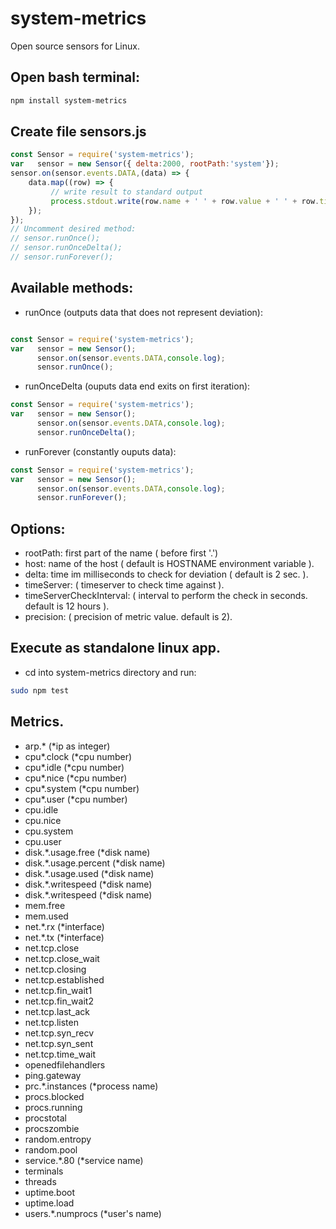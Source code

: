 # system-metrics
Open source sensors for Linux. 


## Open bash terminal:

```bash
npm install system-metrics
```

## Create file sensors.js

```javascript
const Sensor = require('system-metrics');
var   sensor = new Sensor({ delta:2000, rootPath:'system'});
sensor.on(sensor.events.DATA,(data) => {
    data.map((row) => {
         // write result to standard output
         process.stdout.write(row.name + ' ' + row.value + ' ' + row.time  + "\n");
    });
});
// Uncomment desired method:
// sensor.runOnce();
// sensor.runOnceDelta();
// sensor.runForever();
```
## Available methods:
- runOnce (outputs data that does not represent deviation):
```javascript

const Sensor = require('system-metrics');
var   sensor = new Sensor();
      sensor.on(sensor.events.DATA,console.log);
      sensor.runOnce();
```
- runOnceDelta (ouputs data end exits on first iteration):
```javascript
const Sensor = require('system-metrics');
var   sensor = new Sensor();
      sensor.on(sensor.events.DATA,console.log);
      sensor.runOnceDelta();
```

- runForever (constantly ouputs data):
```javascript
const Sensor = require('system-metrics');
var   sensor = new Sensor();
      sensor.on(sensor.events.DATA,console.log);
      sensor.runForever();
```

## Options:
- rootPath: first part of the name ( before first '.')
- host: name of the host ( default is HOSTNAME environment variable ).
- delta: time im milliseconds to check for deviation ( default is 2 sec. ).
- timeServer: ( timeserver to check time against ).
- timeServerCheckInterval: ( interval to perform the check in seconds. default is 12 hours ).
- precision: ( precision of metric value. default is 2).

## Execute as standalone linux app.
- cd into system-metrics directory and run: 
```bash
sudo npm test
```
## Metrics.
- arp.* (*ip as integer)
- cpu*.clock (*cpu number)
- cpu*.idle (*cpu number)
- cpu*.nice (*cpu number)
- cpu*.system (*cpu number)
- cpu*.user (*cpu number)
- cpu.idle 
- cpu.nice
- cpu.system
- cpu.user
- disk.*.usage.free (*disk name)
- disk.*.usage.percent (*disk name)
- disk.*.usage.used (*disk name)
- disk.*.writespeed (*disk name)
- disk.*.writespeed (*disk name)
- mem.free
- mem.used
- net.*.rx (*interface)
- net.*.tx (*interface)
- net.tcp.close
- net.tcp.close_wait
- net.tcp.closing
- net.tcp.established
- net.tcp.fin_wait1
- net.tcp.fin_wait2
- net.tcp.last_ack
- net.tcp.listen
- net.tcp.syn_recv
- net.tcp.syn_sent
- net.tcp.time_wait
- openedfilehandlers
- ping.gateway
- prc.*.instances (*process name)
- procs.blocked
- procs.running
- procstotal
- procszombie
- random.entropy
- random.pool
- service.*.80 (*service name)
- terminals
- threads
- uptime.boot
- uptime.load
- users.*.numprocs (*user's name)
